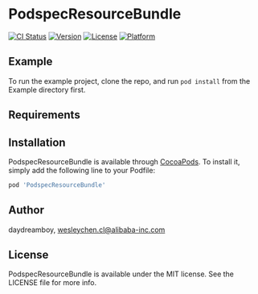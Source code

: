 # PodspecResourceBundle

[![CI Status](http://img.shields.io/travis/daydreamboy/PodspecResourceBundle.svg?style=flat)](https://travis-ci.org/daydreamboy/PodspecResourceBundle)
[![Version](https://img.shields.io/cocoapods/v/PodspecResourceBundle.svg?style=flat)](http://cocoapods.org/pods/PodspecResourceBundle)
[![License](https://img.shields.io/cocoapods/l/PodspecResourceBundle.svg?style=flat)](http://cocoapods.org/pods/PodspecResourceBundle)
[![Platform](https://img.shields.io/cocoapods/p/PodspecResourceBundle.svg?style=flat)](http://cocoapods.org/pods/PodspecResourceBundle)

## Example

To run the example project, clone the repo, and run `pod install` from the Example directory first.

## Requirements

## Installation

PodspecResourceBundle is available through [CocoaPods](http://cocoapods.org). To install
it, simply add the following line to your Podfile:

```ruby
pod 'PodspecResourceBundle'
```

## Author

daydreamboy, wesleychen.cl@alibaba-inc.com

## License

PodspecResourceBundle is available under the MIT license. See the LICENSE file for more info.
